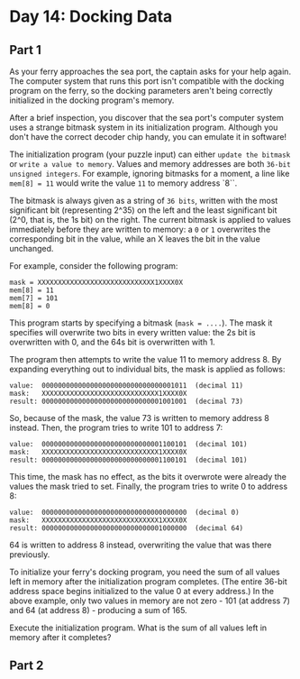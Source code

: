 # Day 14: Docking Data

## Part 1

As your ferry approaches the sea port, the captain asks for your help again. The computer
system that runs this port isn't compatible with the docking program on the ferry, so the
docking parameters aren't being correctly initialized in the docking program's memory.

After a brief inspection, you discover that the sea port's computer system uses a strange
bitmask system in its initialization program. Although you don't have the correct decoder
chip handy, you can emulate it in software!

The initialization program (your puzzle input) can either `update the bitmask` or `write a value
to memory`. Values and memory addresses are both `36-bit unsigned integers`. For example, ignoring
bitmasks for a moment, a line like `mem[8] = 11` would write the value `11` to memory address `8``.

The bitmask is always given as a string of `36 bits`, written with the most significant bit
(representing 2^35) on the left and the least significant bit (2^0, that is, the 1s bit) on
the right. The current bitmask is applied to values immediately before they are written to
memory: a `0` or `1` overwrites the corresponding bit in the value, while an X leaves the bit in
the value unchanged.

For example, consider the following program:

```
mask = XXXXXXXXXXXXXXXXXXXXXXXXXXXXX1XXXX0X
mem[8] = 11
mem[7] = 101
mem[8] = 0
```

This program starts by specifying a bitmask (`mask = ....`). The mask it specifies will overwrite
two bits in every written value: the 2s bit is overwritten with 0, and the 64s bit is
overwritten with 1.

The program then attempts to write the value 11 to memory address 8. By expanding everything
out to individual bits, the mask is applied as follows:

```
value:  000000000000000000000000000000001011  (decimal 11)
mask:   XXXXXXXXXXXXXXXXXXXXXXXXXXXXX1XXXX0X
result: 000000000000000000000000000001001001  (decimal 73)
```

So, because of the mask, the value 73 is written to memory address 8 instead. Then,
the program tries to write 101 to address 7:

```
value:  000000000000000000000000000001100101  (decimal 101)
mask:   XXXXXXXXXXXXXXXXXXXXXXXXXXXXX1XXXX0X
result: 000000000000000000000000000001100101  (decimal 101)
```

This time, the mask has no effect, as the bits it overwrote were already the values the mask
tried to set. Finally, the program tries to write 0 to address 8:

```
value:  000000000000000000000000000000000000  (decimal 0)
mask:   XXXXXXXXXXXXXXXXXXXXXXXXXXXXX1XXXX0X
result: 000000000000000000000000000001000000  (decimal 64)
```

64 is written to address 8 instead, overwriting the value that was there previously.

To initialize your ferry's docking program, you need the sum of all values left in memory
after the initialization program completes. (The entire 36-bit address space begins initialized
to the value 0 at every address.) In the above example, only two values in memory are not
zero - 101 (at address 7) and 64 (at address 8) - producing a sum of 165.

Execute the initialization program. What is the sum of all values left in memory after it completes?

## Part 2
